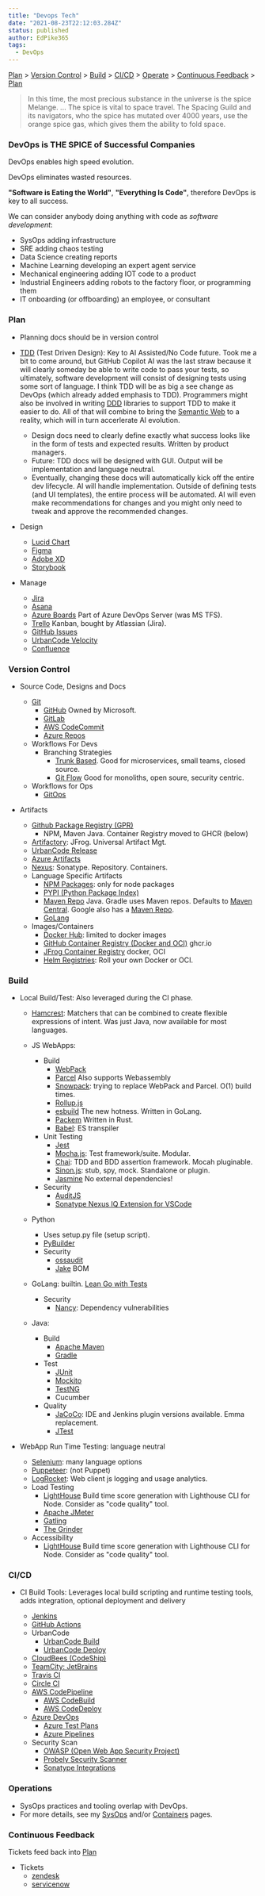 ```yaml
---
title: "Devops Tech"
date: "2021-08-23T22:12:03.284Z"
status: published
author: EdPike365
tags:
  - DevOps
---
```


[Plan](#plan) > [Version Control](#vc) > [Build](#build) > [CI/CD](#cicd) > [Operate](#ops) > [Continuous Feedback](#feedback) > [Plan](#plan)

> In this time, the most precious substance in the universe is the spice Melange. ... The spice is vital to space travel. The Spacing Guild and its navigators, who the spice has mutated over 4000 years, use the orange spice gas, which gives them the ability to fold space.

### DevOps is THE SPICE of Successful Companies

DevOps enables high speed evolution.

DevOps eliminates wasted resources.

**"Software is Eating the World"**, **"Everything Is Code"**, therefore DevOps is key to all success.

We can consider anybody doing anything with code as _software development_:

- SysOps adding infrastructure
- SRE adding chaos testing
- Data Science creating reports
- Machine Learning developing an expert agent service
- Mechanical engineering adding IOT code to a product
- Industrial Engineers adding robots to the factory floor, or programming them
- IT onboarding (or offboarding) an employee, or consultant

### Plan <a name="plan"></a>

- Planning docs should be in version control

- [TDD](https://en.wikipedia.org/wiki/Test-driven_development) (Test Driven Design): Key to AI Assisted/No Code future. Took me a bit to come around, but GitHub Copilot AI was the last straw because it will clearly someday be able to write code to pass your tests, so ultimately, software development will consist of designing tests using some sort of language. I think TDD will be as big a see change as DevOps (which already added emphasis to TDD). Programmers might also be involved in writing [DDD](https://en.wikipedia.org/wiki/Domain-driven_design) libraries to support TDD to make it easier to do. All of that will combine to bring the [Semantic Web](https://en.wikipedia.org/wiki/Semantic_Web#:~:text=The%20Semantic%20Web%2C%20sometimes%20known,make%20Internet%20data%20machine%2Dreadable.) to a reality, which will in turn accerlerate AI evolution.

  - Design docs need to clearly define exactly what success looks like in the form of tests and expected results. Written by product managers.
  - Future: TDD docs will be designed with GUI. Output will be implementation and language neutral.
  - Eventually, changing these docs will automatically kick off the entire dev lifecycle. AI will handle implementation. Outside of defining tests (and UI templates), the entire process will be automated. AI will even make recommendations for changes and you might only need to tweak and approve the recommended changes.

- Design
  - [Lucid Chart](https://www.lucidchart.com/pages/)
  - [Figma](https://www.figma.com/)
  - [Adobe XD](https://www.adobe.com/products/xd.html)
  - [Storybook](https://storybook.js.org/)
- Manage
  - [Jira](https://www.atlassian.com/software/jira/agile)
  - [Asana](https://asana.com/)
  - [Azure Boards](https://azure.microsoft.com/en-us/services/devops/boards/) Part of Azure DevOps Server (was MS TFS).
  - [Trello](https://trello.com/en-US) Kanban, bought by Atlassian (Jira).
  - [GitHub Issues](https://github.com/features/issues)
  - [UrbanCode Velocity](https://www.urbancode.com/product/urbancode-velocity/)
  - [Confluence](https://www.atlassian.com/software/confluence)

### Version Control <a name="vc"></a>

- Source Code, Designs and Docs

  - [Git](https://git-scm.com/)
    - [GitHub](https://github.com/) Owned by Microsoft.
    - [GitLab](https://about.gitlab.com/)
    - [AWS CodeCommit](https://aws.amazon.com/codecommit/)
    - [Azure Repos](https://azure.microsoft.com/en-us/services/devops/repos/)
  - Workflows For Devs
    - Branching Strategies
      - [Trunk Based](https://www.atlassian.com/continuous-delivery/continuous-integration/trunk-based-development). Good for microservices, small teams, closed source.
      - [Git Flow](https://www.atlassian.com/git/tutorials/comparing-workflows/gitflow-workflow) Good for monoliths, open soure, security centric.
  - Workflows for Ops
    - [GitOps](https://www.redhat.com/en/topics/devops/what-is-gitops)

- Artifacts
  - [Github Package Registry (GPR)](https://github.com/features/packages)
    - NPM, Maven Java. Container Registry moved to GHCR (below)
  - [Artifactory](https://jfrog.com/artifactory/): JFrog. Universal Artifact Mgt.
  - [UrbanCode Release](https://www.urbancode.com/product/release/)
  - [Azure Artifacts](https://azure.microsoft.com/en-us/services/devops/artifacts/)
  - [Nexus](https://www.sonatype.com/?hsLang=en-us): Sonatype. Repository. Containers.
  - Language Specific Artifacts
    - [NPM Packages](https://www.npmjs.com/package/package-list): only for node packages
    - [PYPI (Python Package Index)](https://pypi.org/)
    - [Maven Repo](https://mvnrepository.com/) Java. Gradle uses Maven repos. Defaults to [Maven Central](https://repo.maven.apache.org/maven2/). Google also has a [Maven Repo](https://maven.google.com/web/index.html).
    - [GoLang](https://pkg.go.dev/)
  - Images/Containers
    - [Docker Hub](https://hub.docker.com/): limited to docker images
    - [GitHub Container Registry (Docker and OCI)](https://docs.github.com/en/packages/working-with-a-github-packages-registry/working-with-the-container-registry) ghcr.io
    - [JFrog Container Registry](https://jfrog.com/container-registry/) docker, OCI
    - [Helm Registries](https://helm.sh/docs/topics/registries/): Roll your own Docker or OCI.

### Build <a name="build"></a>

- Local Build/Test: Also leveraged during the CI phase.

  - [Hamcrest](http://hamcrest.org/): Matchers that can be combined to create flexible expressions of intent. Was just Java, now available for most languages.

  - JS WebApps:

    - Build
      - [WebPack](https://webpack.js.org/)
      - [Parcel](https://parceljs.org/) Also supports Webassembly
      - [Snowpack](https://www.snowpack.dev/): trying to replace WebPack and Parcel. O(1) build times.
      - [Rollup.js](https://rollupjs.org/guide/en/)
      - [esbuild](https://esbuild.github.io/) The new hotness. Written in GoLang.
      - [Packem](https://packem.github.io/) Written in Rust.
      - [Babel](https://babeljs.io/): ES transpiler
    - Unit Testing
      - [Jest](https://jestjs.io/)
      - [Mocha.js](https://mochajs.org/): Test framework/suite. Modular.
      - [Chai](https://www.chaijs.com/): TDD and BDD assertion framework. Mocah pluginable.
      - [Sinon.js](https://sinonjs.org/): stub, spy, mock. Standalone or plugin.
      - [Jasmine](https://jasmine.github.io/) No external dependencies!
    - Security
      - [AuditJS](https://www.npmjs.com/package/auditjs)
      - [Sonatype Nexus IQ Extension for VSCode](https://marketplace.visualstudio.com/items?itemName=SonatypeCommunity.vscode-iq-plugin)

  - Python
    - Uses setup.py file (setup script).
    - [PyBuilder](https://pybuilder.io/)
    - Security
      - [ossaudit](https://github.com/illikainen/ossaudit/#readme)
      - [Jake](https://github.com/sonatype-nexus-community/jake/#readme) BOM
  - GoLang: builtin. [Lean Go with Tests](https://quii.gitbook.io/learn-go-with-tests/)
    - Security
      - [Nancy](https://github.com/sonatype-nexus-community/nancy/#readme): Dependency vulnerabilities
  - Java:
    - Build
      - [Apache Maven](https://maven.apache.org/)
      - [Gradle](https://gradle.org/)
    - Test
      - [JUnit](https://junit.org/junit5/)
      - [Mockito](https://site.mockito.org/)
      - [TestNG](https://en.wikipedia.org/wiki/TestNG)
      - Cucumber
    - Quality
      - [JaCoCo](https://www.jacoco.org/jacoco/): IDE and Jenkins plugin versions available. Emma replacement.
      - [JTest](https://www.parasoft.com/products/parasoft-jtest/)

- WebApp Run Time Testing: language neutral

  - [Selenium](https://www.selenium.dev/): many language options
  - [Puppeteer](https://github.com/puppeteer/puppeteer): (not Puppet)
  - [LogRocket](https://logrocket.com/): Web client js logging and usage analytics.
  - Load Testing
    - [LightHouse](https://developers.google.com/web/tools/lighthouse/) Build time score generation with Lighthouse CLI for Node. Consider as "code quality" tool.
    - [Apache JMeter](https://jmeter.apache.org/)
    - [Gatling](https://gatling.io/)
    - [The Grinder](http://grinder.sourceforge.net/)
  - Accessibility
    - [LightHouse](https://developers.google.com/web/tools/lighthouse/) Build time score generation with Lighthouse CLI for Node. Consider as "code quality" tool.

### CI/CD <a name="cicd"></a>

- CI Build Tools: Leverages local build scripting and runtime testing tools, adds integration, optional deployment and delivery

  - [Jenkins](https://www.jenkins.io/)
  - [GitHub Actions](https://github.com/features/actions)
  - UrbanCode
    - [UrbanCode Build](https://www.urbancode.com/product/build/)
    - [UrbanCode Deploy](https://www.urbancode.com/product/deploy/)
  - [CloudBees (CodeShip)](https://cloudbees.com)
  - [TeamCity: JetBrains](https://www.jetbrains.com/teamcity/)
  - [Travis CI](https://www.travis-ci.com/)
  - [Circle CI](https://circleci.com/)
  - [AWS CodePipeline](https://aws.amazon.com/codepipeline/)
    - [AWS CodeBuild](https://aws.amazon.com/codebuild/)
    - [AWS CodeDeploy](https://aws.amazon.com/codedeploy/)
  - [Azure DevOps](https://azure.microsoft.com/en-us/services/devops/#overview)
    - [Azure Test Plans](https://azure.microsoft.com/en-us/services/devops/test-plans/)
    - [Azure Pipelines](https://azure.microsoft.com/en-us/services/devops/pipelines/)
  - Security Scan
    - [OWASP (Open Web App Security Project)](https://owasp.org/)
    - [Probely Security Scanner](https://probely.com/)
    - [Sonatype Integrations](https://ossindex.sonatype.org/integrations)

### Operations <a name="ops"></a>

- SysOps practices and tooling overlap with DevOps.
- For more details, see my [SysOps](/edpike365-sysops) and/or [Containers](/edpike365-containers) pages.

### Continuous Feedback <a name="feedback"></a>

Tickets feed back into [Plan](#plan)

- Tickets
  - [zendesk](https://www.zendesk.com/)
  - [servicenow](https://www.servicenow.com/)

